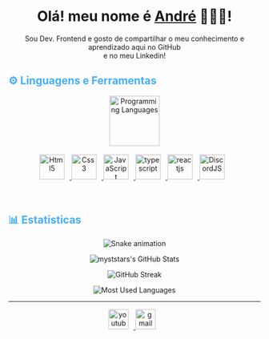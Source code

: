 <h1 align="center">
    Olá! meu nome é
    <a href="https://www.linkedin.com/in/euandresimoes/"> André</a> 👨🏻‍💻!
  </h1>
  
  <p align="center">
    Sou Dev. Frontend e gosto de compartilhar o meu conhecimento e aprendizado aqui no GitHub <br> e no meu Linkedin!
    <br>
<!-- Languages and Tools -->

<h2 style="color: #44AEFB">⚙️ Linguagens e Ferramentas</h2>
<div align="center" style="display:block;">
    <img width="100px" alt="Programming Languages" src="https://user-images.githubusercontent.com/78341798/194531121-47b0119a-ce00-439d-b586-125f86acb098.png"/> 
</div>
<br>   
<!-- Icons Resources -->
<!-- https://devicon.dev/ -->
<!-- https://cdn.jsdelivr.net/npm/simple-icons@v3/icons/ -->
<div align="center">
  
  <a href="https://developer.mozilla.org/pt-BR/docs/Web/html" target="_blank" rel="noreferrer">
      <img  alt="Html5" height="50px" style="padding-right:10px;" src="https://cdn.jsdelivr.net/gh/devicons/devicon/icons/html5/html5-original.svg"/>
  </a>
  <a href="https://developer.mozilla.org/pt-BR/docs/Web/CSS" target="_blank" rel="noreferrer">
      <img  alt="Css3" height="50px" style="padding-right:10px;" src="https://cdn.jsdelivr.net/gh/devicons/devicon/icons/css3/css3-original.svg"/>
  </a>
  <a href="https://developer.mozilla.org/en-US/docs/Web/JavaScript" target="_blank" rel="noreferrer">
      <img  alt="JavaScript" height="50px" style="padding-right:10px;" src="https://cdn.jsdelivr.net/gh/devicons/devicon/icons/javascript/javascript-plain.svg"/>
  </a>
  <a href="https://developer.mozilla.org/pt-BR/docs/Web/typescript" target="_blank" rel="noreferrer">
      <img alt="typescript" height="50px" style="padding-right:10px;" src="https://cdn.jsdelivr.net/gh/devicons/devicon/icons/typescript/typescript-original.svg" />
  </a>
  <a href="https://developer.mozilla.org/pt-BR/docs/Web/reactjs" target="_blank" rel="noreferrer">
      <img alt="reactjs" height="50px" style="padding-right:10px;" src="https://cdn.jsdelivr.net/gh/devicons/devicon/icons/react/react-original.svg" />
  </a>
  <a href="https://developer.mozilla.org/pt-BR/docs/Web/discordjs" target="_blank" rel="noreferrer">
      <img  alt="DiscordJS" height="50px" style="padding-right:10px;" src="https://cdn.jsdelivr.net/gh/devicons/devicon/icons/discordjs/discordjs-original.svg"/>
  </a>
</div>
<br>
<br>

<!-- Statistics -->

<h2 style="color: #44AEFB">📊 Estatisticas</h2>

<div align="center">

  ![Snake animation](https://github.com/danielbped/danielbped/blob/output/github-contribution-grid-snake.svg)
  
</div>

<!-- Begin Stats Cards -->
<!-- Resources:  -->
<!-- Github & Languages Stats: https://github.com/anuraghazra/github-readme-stats --> 
<!-- Streak Stats: https://github.com/denvercoder1/github-readme-streak-stats -->
<!-- Change the value after ?username= to your GitHub username. -->
<div class="stats" align="center">

![myststars's GitHub Stats](https://github-readme-stats.vercel.app/api?username=myststars&hide=stars&count_private=true&show_icons=true&theme=algolia&border_radius=20)

![GitHub Streak](https://streak-stats.demolab.com?user=myststars&count_private=true&theme=algolia&border_radius=20)

<!-- ![Most Used Languages](https://github-readme-stats.vercel.app/api/top-langs/?username=KhaledBadranDev&show_icons=true&theme=algolia&border_radius=20) -->
    
<!-- compact programming languages layout -->
![Most Used Languages](https://github-readme-stats.vercel.app/api/top-langs/?username=myststars&layout=compact&show_icons=true&theme=algolia&border_radius=20)
</div>
<!--  End Stats Cards -->

---
<!-- Begin Footer -->
<!-- Icons Resources -->
<!-- https://devicon.dev/ -->
<div class="footer" align="center" style="margin:15px;">
    <a href="https://www.youtube.com/channel/UC-n7GUD6a2c-UFAjZUAYDZQ" target="_blank">
        <img  style="margin:0 10px 10px 0;" src="https://user-images.githubusercontent.com/78341798/194531650-698ef1b1-9cbd-4b4f-96ef-5a2ec4b5d7e6.svg" alt="youtube" width="40px"/>
    <a href="mailto:andre.simoesdutra23@gmail.com" target="_blank">
        <img style="margin:0 10px 10px 0;" src="https://user-images.githubusercontent.com/78341798/194531383-ddb2b774-5bb9-491c-b601-4a4a7d9792fb.svg" alt="gmail" width="40px"/>
    </a>
</div>
<!-- End Footer -->
